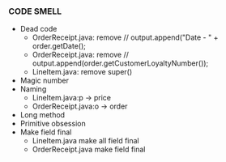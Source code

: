 ### CODE SMELL

- Dead code
  - OrderReceipt.java: remove //        output.append("Date - " + order.getDate();
  - OrderReceipt.java: remove //        output.append(order.getCustomerLoyaltyNumber());
  - LineItem.java: remove super()
- Magic number
- Naming
  - LineItem.java:p -> price
  - OrderReceipt.java:o -> order
- Long method
- Primitive obsession
- Make field final
  - LineItem.java make all field final
  - OrderReceipt.java make field final

